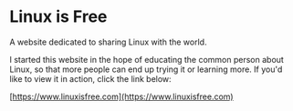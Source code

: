 # Linux is Free
A website dedicated to sharing Linux with the world.

I started this website in the hope of educating the common person about Linux, so that more people can end up trying it or learning more. If you'd like to view it in action, click the link below:

[https://www.linuxisfree.com](https://www.linuxisfree.com)
